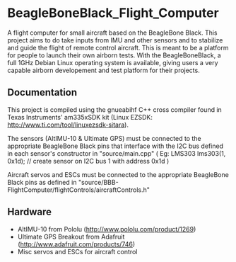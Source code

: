 BeagleBoneBlack_Flight_Computer
===============================

A flight computer for small aircraft based on the BeagleBone Black. This project aims to do take inputs from IMU and other sensors and to stabilize and guide the flight of remote control aircraft. This is meant to be a platform for people to launch their own airborn tests. With the BeagleBoneBlack, a full 1GHz Debian Linux operating system is available, giving users a very capable airborn developement and test platform for their projects.

Documentation
-------------

This project is compiled using the gnueabihf C++ cross compiler found in Texas Instruments' am335xSDK kit (Linux EZSDK: http://www.ti.com/tool/linuxezsdk-sitara).

The sensors (AltIMU-10 & Ultimate GPS) must be connected to the appropriate BeagleBone Black pins that interface with the I2C bus defined in each sensor's constructor in "source/main.cpp" 
( Eg: LMS303 lms303(1, 0x1d); // create sensor on I2C bus 1 with address 0x1d )

Aircraft servos and ESCs must be connected to the appropriate BeagleBone Black pins as defined in "source/BBB-FlightComputer/flightControls/aircraftControls.h"

Hardware
--------

- AltIMU-10 from Pololu (http://www.pololu.com/product/1269)
- Ultimate GPS Breakout from Adafruit (http://www.adafruit.com/products/746)
- Misc servos and ESCs for aircraft control
